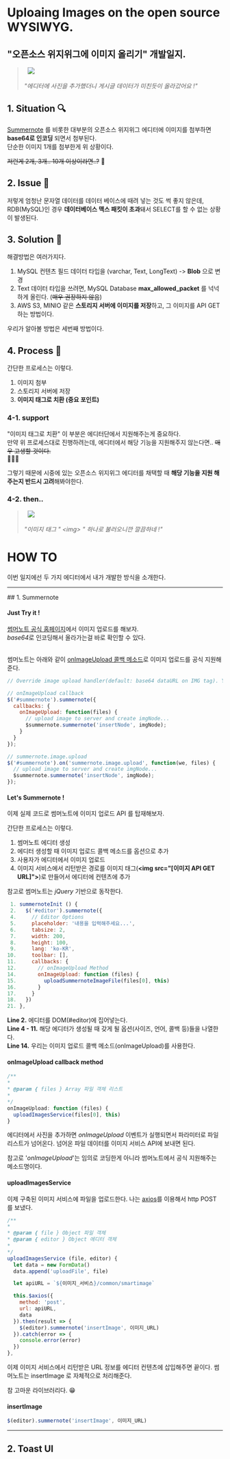 # Uploaing Images on the open source WYSIWYG.
## "오픈소스 위지위그에 이미지 올리기" 개발일지.

> &nbsp;
> <img src="./images/base64.PNG">
>
> *"에디터에 사진을 추가했더니 게시글 데이터가 미친듯이 올라갔어요 !"*

## 1. Situation 🔍
[Summernote](https://summernote.org/) 를 비롯한 대부분의 오픈소스 위지위그 에디터에 이미지를 첨부하면 **base64로 인코딩** 되면서 첨부된다.<br>
단순한 이미지 1개를 첨부한게 위 상황이다.

<s>저런게 2개, 3개.. 10개 이상이라면..?</s> 🤮

## 2. Issue 💢

저렇게 엄청난 문자열 데이터를 데이터 베이스에 때려 넣는 것도 썩 좋지 않은데,
RDB(MySQL)인 경우 **데이터베이스 맥스 패킷이 초과**돼서 SELECT를 할 수 없는 상황이 발생된다.

## 3. Solution 🔨
해결방법은 여러가지다.

1. MySQL 컨텐츠 필드 데이터 타입을 (varchar, Text, LongText) -> **Blob** 으로 변경
2. Text 데이터 타입을 쓰려면, MySQL Database **max_allowed_packet** 를 넉넉하게 올린다. (<s>매우 권장하지 않음</s>)
3. AWS S3, MINIO 같은 **스토리지 서버에 이미지를 저장**하고, 그 이미지를 API GET 하는 방법이다.

우리가 알아볼 방법은 세번째 방법이다.

## 4. Process 📑
간단한 프로세스는 이렇다.

1. 이미지 첨부
2. 스토리지 서버에 저장
3. **이미지 태그로 치환 (중요 포인트)**

### 4-1. support
"이미지 태그로 치환" 이 부분은 에디터단에서 지원해주는게 중요하다.<br>
만약 위 프로세스대로 진행하려는데, 에디터에서 해당 기능을 지원해주지 않는다면.. <s>매우 고생할 것이다.</s><br>  🤦🤦‍♂️

그렇기 때문에 시중에 있는 오픈소스 위지위그 에디터를 채택할 때 **해당 기능을 지원 해주는지 반드시 고려**해봐야한다.

### 4-2. then..

> &nbsp;
> <img src="./images/img_tag.png">
>
> *"이미지 태그 " &lt;img&gt; " 하나로 불러오니깐 깔끔하네 !"*

# HOW TO
이번 일지에선 두 가지 에디터에서 내가 개발한 방식을 소개한다.

<hr>
## 1. Summernote

#### Just Try it !
[썸머노트 공식 홈페이지](https://summernote.org/)에서 이미지 업로드를 해보자.<br>
*base64*로 인코딩해서 올라가는걸 바로 확인할 수 있다.<br><br>

썸머노트는 아래와 같이 [onImageUpload 콜백 메소드](https://summernote.org/deep-dive/#onimageupload)로 이미지 업로드를 공식 지원해준다.

```js
// Override image upload handler(default: base64 dataURL on IMG tag). You can upload image to server or AWS

// onImageUpload callback
$('#summernote').summernote({
  callbacks: {
    onImageUpload: function(files) {
      // upload image to server and create imgNode...
      $summernote.summernote('insertNode', imgNode);
    }
  }
});

// summernote.image.upload
$('#summernote').on('summernote.image.upload', function(we, files) {
  // upload image to server and create imgNode...
  $summernote.summernote('insertNode', imgNode);
});
```

#### Let's Summernote !

이제 실제 코드로 썸머노트에 이미지 업로드 API 를 탑재해보자.

간단한 프로세스는 이렇다.
1. 썸머노트 에디터 생성
2. 에디터 생성할 때 이미지 업로드 콜백 메소드를 옵션으로 추가
3. 사용자가 에디터에서 이미지 업로드
4. 이미지 서비스에서 리턴받은 경로를 이미지 태그(**&lt;img src="[이미지 API GET URL]"&gt;**)로 만들어서  에디터에 컨텐츠에 추가

참고로 썸머노트는 *jQuery* 기반으로 동작한다.

```js
 1. summernoteInit () {
 2.   $('#editor').summernote({
 4.     // Editor Options
 5.     placeholder: '내용을 입력해주세요...',
 6.     tabsize: 2,
 7.     width: 200,
 8.     height: 100,
 9.     lang: 'ko-KR',
10.     toolbar: [],
11.     callbacks: {
12.       // onImageUpload Method
14.       onImageUpload: function (files) {
15.         uploadSummernoteImageFile(files[0], this)
16.       }
17.     }
18.   })
21. },
```

**Line 2.** 에디터를 DOM(#editor)에 집어넣는다.<br>
**Line 4 - 11.** 해당 에디터가 생성될 때 갖게 될 옵션(사이즈, 언어, 콜백 등)들을 나열한다.<br>
**Line 14.** 우리는 이미지 업로드 콜백 메소드(onImageUpload)를 사용한다.<br>

#### onImageUpload callback method
```js
/**
*
* @param { files } Array 파일 객체 리스트
*
*/
onImageUpload: function (files) {
  uploadImagesService(files[0], this)
}
```

에디터에서 사진을 추가하면 *onImageUpload* 이벤트가 실행되면서 파라미터로 파일 리스트가 넘어온다.
넘어온 파일 데이터를 이미지 서비스 API에 보내면 된다.

참고로 '*onImageUpload*'는 임의로 코딩한게 아니라 썸머노트에서 공식 지원해주는 메소드명이다.

#### uploadImagesService

이제 구축된 이미지 서비스에 파일을 업로드한다.
나는 [axios](https://github.com/axios/axios)를 이용해서 http POST 를 보냈다.

```js
/**
*
* @param { file } Object 파일 객체
* @param { editor } Object 에디터 객체
*
*/
uploadImagesService (file, editor) {
  let data = new FormData()
  data.append('uploadFile', file)

  let apiURL = `${이미지_서비스}/common/smartimage`

  this.$axios({
    method: 'post',
    url: apiURL,
    data
  }).then(result => {
    $(editor).summernote('insertImage', 이미지_URL)
  }).catch(error => {
    console.error(error)
  })
},
```

이제 이미지 서비스에서 리턴받은 URL 정보를 에디터 컨텐츠에 삽입해주면 끝이다.
썸머노트는 insertImage 로 자체적으로 처리해준다.

참 고마운 라이브러리다. 😁
#### insertImage
```js
$(editor).summernote('insertImage', 이미지_URL)
```

<hr>

## 2. Toast UI
